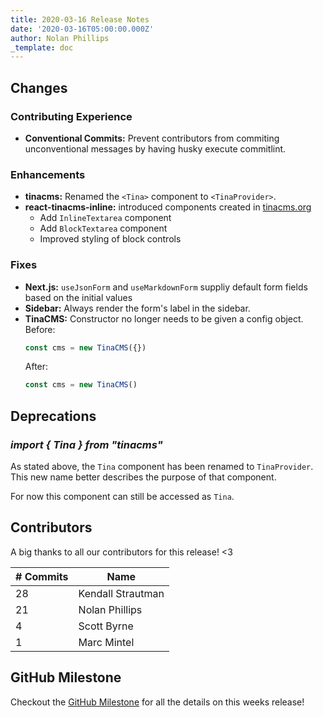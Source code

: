```yaml
---
title: 2020-03-16 Release Notes
date: '2020-03-16T05:00:00.000Z'
author: Nolan Phillips
_template: doc
---
```


## Changes

### Contributing Experience

- **Conventional Commits:** Prevent contributors from commiting unconventional messages by having husky execute commitlint.

### Enhancements

- **tinacms:** Renamed the `<Tina>` component to `<TinaProvider>`.
- **react-tinacms-inline:** introduced components created in [tinacms.org](http://github.com/tinacms/tinacms/org)
  - Add `InlineTextarea` component
  - Add `BlockTextarea` component
  - Improved styling of block controls

### Fixes

- **Next.js:** `useJsonForm` and `useMarkdownForm` suppliy default form fields based on the initial values
- **Sidebar:** Always render the form's label in the sidebar.
- **TinaCMS:** Constructor no longer needs to be given a config object.\
   Before:
  ```js
  const cms = new TinaCMS({})
  ```
  After:
  ```js
  const cms = new TinaCMS()
  ```

## Deprecations

### _import { Tina } from "tinacms"_

As stated above, the `Tina` component has been renamed to `TinaProvider`. This new name better
describes the purpose of that component.

For now this component can still be accessed as `Tina`.

## Contributors

A big thanks to all our contributors for this release! <3

| # Commits | Name              |
| --------- | ----------------- |
| 28        | Kendall Strautman |
| 21        | Nolan Phillips    |
| 4         | Scott Byrne       |
| 1         | Marc Mintel       |

## GitHub Milestone

Checkout the [GitHub Milestone](https://github.com/tinacms/tinacms/milestone/16?closed=1 '2020-03-16 Release') for all the details on this weeks release!
